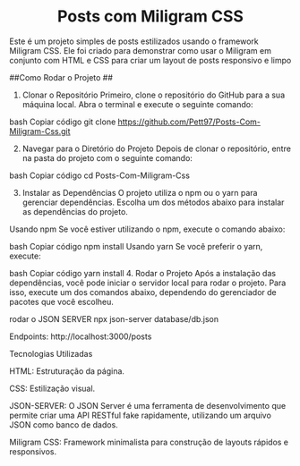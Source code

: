 
<h1 align="center"> Posts com Miligram CSS </h1>

Este é um projeto simples de posts estilizados usando o framework Miligram CSS. Ele foi criado para demonstrar como usar o Miligram em conjunto com HTML e CSS para criar um layout de posts responsivo e limpo

##Como Rodar o Projeto ##
1. Clonar o Repositório
Primeiro, clone o repositório do GitHub para a sua máquina local. Abra o terminal e execute o seguinte comando:

bash
Copiar código
git clone https://github.com/Pett97/Posts-Com-Miligram-Css.git

2. Navegar para o Diretório do Projeto
Depois de clonar o repositório, entre na pasta do projeto com o seguinte comando:

bash
Copiar código
cd Posts-Com-Miligram-Css

3. Instalar as Dependências
O projeto utiliza o npm ou o yarn para gerenciar dependências. Escolha um dos métodos abaixo para instalar as dependências do projeto.

Usando npm
Se você estiver utilizando o npm, execute o comando abaixo:

bash
Copiar código
npm install
Usando yarn
Se você preferir o yarn, execute:

bash
Copiar código
yarn install
4. Rodar o Projeto
Após a instalação das dependências, você pode iniciar o servidor local para rodar o projeto. Para isso, execute um dos comandos abaixo, dependendo do gerenciador de pacotes que você escolheu.

rodar o JSON SERVER
npx json-server database/db.json

Endpoints:
http://localhost:3000/posts


Tecnologias Utilizadas

HTML: Estruturação da página.

CSS: Estilização visual.

JSON-SERVER: O JSON Server é uma ferramenta de desenvolvimento que permite criar uma API RESTful fake rapidamente, utilizando um arquivo JSON como banco de dados.

Miligram CSS: Framework minimalista para construção de layouts rápidos e responsivos.